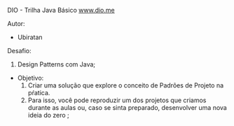 DIO - Trilha Java Básico
www.dio.me

Autor:
- Ubiratan

Desafio:
 1. Design Patterns com Java;

- Objetivo:
  1. Criar uma solução que explore o conceito de Padrões de Projeto na pŕatica. 
  2. Para isso, você pode reproduzir um dos projetos que criamos durante as aulas ou, caso se sinta preparado, desenvolver uma nova ideia do zero ;
